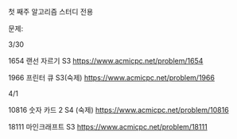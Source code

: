 첫 째주 알고리즘 스터디 전용

문제:

3/30

1654 랜선 자르기 S3
https://www.acmicpc.net/problem/1654

1966 프린터 큐 S3(숙제)
https://www.acmicpc.net/problem/1966

4/1

10816 숫자 카드 2 S4 (숙제)
https://www.acmicpc.net/problem/10816

18111 마인크래프트 S3 
https://www.acmicpc.net/problem/18111
